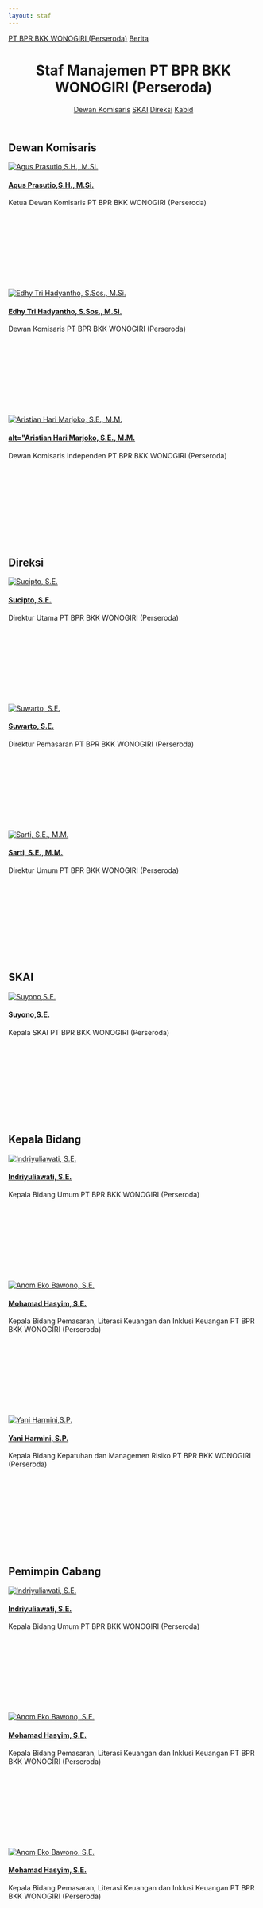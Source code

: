 ```yaml
---
layout: staf
---
```


<div class="container">
<!-- Top Navigation -->
	<div class="bprbkk-top clearfix">
		<a class="bprbkk-icon" href="/"><span>PT BPR BKK WONOGIRI (Perseroda)</span></a>
		<span class="right"><a class="bprbkk-icon" href="/news"><span>Berita</span></a></span>
	</div>
<div class="content">
	<header class="bprbkk-header">
		<h1>Staf Manajemen <span>PT BPR BKK WONOGIRI (Perseroda)</span></h1>
		<nav class="bprbkk-staff">
			<a href="#dewan-komisaris">Dewan Komisaris</a>
			<a href="#skai">SKAI</a>
			<a href="#direksi">Direksi</a>
			<a href="#kepala-bidang">Kabid</a>
		</nav>
	</header>
	<div class="dummy dummy-avatar" id="dewan-Komisaris">
	<h2>Dewan Komisaris</h2>
		<div class="tooltip tooltip-effect-1">
		<a href="#"><img src="/images/managemen/aguspras.png" alt="Agus Prasutio,S.H., M.Si."/><h4>Agus Prasutio,S.H., M.Si.</h4></a>
		<span class="tooltip-content"> Ketua Dewan Komisaris PT BPR BKK WONOGIRI (Perseroda)</span>
			<div class="tooltip-shape">		
				<svg height="165px" width="220px">
				<use xlink:href="#managemen" class="bprbkk-1" />
				</svg>
			</div>
		</div>
		<div class="tooltip tooltip-effect-2">
		<a href="#"><img src="/images/managemen/edhytri.jpg" alt="Edhy Tri Hadyantho, S.Sos., M.Si."/><h4>Edhy Tri Hadyantho, S.Sos., M.Si.</h4></a>
		<span class="tooltip-content">Dewan Komisaris PT BPR BKK WONOGIRI (Perseroda)</span>
			<div class="tooltip-shape">
				<svg height="165px" width="220px">
				<use xlink:href="#managemen-2" class="bprbkk-1" />
				</svg>
			</div>
		</div>
		<div class="tooltip tooltip-effect-2">
		<a href="#"><img src="/images/managemen/arisdekom.jpg" alt="Aristian Hari Marjoko, S.E., M.M."/><h4>alt="Aristian Hari Marjoko, S.E., M.M.</h4></a>
		<span class="tooltip-content">Dewan Komisaris Independen PT BPR BKK WONOGIRI (Perseroda)</span>
			<div class="tooltip-shape">
				<svg height="165px" width="220px">
				<use xlink:href="#managemen-2" class="bprbkk-1" />
				</svg>
			</div>
		</div>
	</div>
	<div class="dummy dummy-avatar" id="direksi">
	<h2>Direksi</h2>
		<div class="tooltip tooltip-effect-1">
		<a href="#"><img src="/images/managemen/sucipto.jpg" alt="Sucipto, S.E."/><h4>Sucipto, S.E.</h4></a>
		<span class="tooltip-content">Direktur Utama PT BPR BKK WONOGIRI (Perseroda)</span>
			<div class="tooltip-shape">
				<svg height="165px" width="220px">
				<use xlink:href="#managemen" class="bprbkk-1" />
				</svg>
			</div>
		</div>
		<div class="tooltip tooltip-effect-2">
		<a href="#"><img src="/images/managemen/suwarto.jpg" alt="Suwarto, S.E."/><h4>Suwarto, S.E.</h4></a>
		<span class="tooltip-content">Direktur Pemasaran PT BPR BKK WONOGIRI (Perseroda)</span>
			<div class="tooltip-shape">
				<svg height="165px" width="220px">
				<use xlink:href="#managemen-2" class="bprbkk-1" />
				</svg>
			</div>
		</div>
		<div class="tooltip tooltip-effect-2">
		<a href="#"><img src="/images/managemen/sarti.jpg" alt="Sarti, S.E., M.M."/><h4>Sarti, S.E., M.M.</h4></a>
		<span class="tooltip-content">Direktur Umum PT BPR BKK WONOGIRI (Perseroda)</span>
			<div class="tooltip-shape">
				<svg height="165px" width="220px">
				<use xlink:href="#managemen-2" class="bprbkk-1" />
				</svg>
			</div>
		</div>
	</div>
	<div class="dummy dummy-avatar" id="skai">
	<h2>SKAI</h2>
		<div class="tooltip tooltip-effect-2">
		<a href="#"><img src="/images/managemen/suyono.jpg" alt="Suyono,S.E."/><h4>Suyono,S.E.</h4></a>
		<span class="tooltip-content">Kepala SKAI PT BPR BKK WONOGIRI (Perseroda)</span>
			<div class="tooltip-shape">
				<svg height="165px" width="220px">
				<use xlink:href="#managemen-2" class="bprbkk-1" />
				</svg>
			</div>
		</div>
	</div>
	<div class="dummy dummy-avatar" id="kepala-bidang">
	<h2>Kepala Bidang</h2>
		<div class="tooltip tooltip-effect-1">
			<a href="#"><img src="/images/managemen/yuliaindri.jpg" alt="Indriyuliawati, S.E."/><h4>Indriyuliawati, S.E.</h4></a>
			<span class="tooltip-content">Kepala Bidang Umum PT BPR BKK WONOGIRI (Perseroda)</span>
			<div class="tooltip-shape">
				<svg height="165px" width="220px">
				<use xlink:href="#managemen" class="bprbkk-1" />
				</svg>
			</div>
		</div>
		<div class="tooltip tooltip-effect-2">
			<a href="#"><img src="/images/managemen/anom.jpg" alt="Anom Eko Bawono, S.E."/><h4>Mohamad Hasyim, S.E.</h4></a>
			<span class="tooltip-content">Kepala Bidang Pemasaran, Literasi Keuangan dan Inklusi Keuangan PT BPR BKK WONOGIRI (Perseroda)</span>
			<div class="tooltip-shape">
				<svg height="165px" width="220px">
				<use xlink:href="#managemen-2" class="bprbkk-1" />
				</svg>
			</div>
		</div>
		<div class="tooltip tooltip-effect-2">
			<a href="#"><img src="/images/managemen/yani_harmini.jpg" alt="Yani Harmini,S.P."/><h4>Yani Harmini, S.P.</h4></a>
			<span class="tooltip-content">Kepala Bidang Kepatuhan dan Managemen Risiko PT BPR BKK WONOGIRI (Perseroda)</span>
			<div class="tooltip-shape">
				<svg height="165px" width="220px">
				<use xlink:href="#managemen-2" class="bprbkk-1" />
				</svg>
			</div>
		</div>
	</div>
	<div class="dummy dummy-avatar" id="Pemimpin-Cabang">
	<h2>Pemimpin Cabang</h2>
		<div class="tooltip tooltip-effect-1">
			<a href="#"><img src="/images/managemen/yuliaidri.jpg" alt="Indriyuliawati, S.E."/><h4>Indriyuliawati, S.E.</h4></a>
			<span class="tooltip-content">Kepala Bidang Umum PT BPR BKK WONOGIRI (Perseroda)</span>
			<div class="tooltip-shape">
				<svg height="165px" width="220px">
				<use xlink:href="#managemen" class="bprbkk-1" />
				</svg>
			</div>
		</div>
	</div>	
	<div class="tooltip tooltip-effect-3">
			<a href="#"><img src="/images/managemen/anm.jpg" alt="Anom Eko Bawono, S.E."/><h4>Mohamad Hasyim, S.E.</h4></a>
			<span class="tooltip-content">Kepala Bidang Pemasaran, Literasi Keuangan dan Inklusi Keuangan PT BPR BKK WONOGIRI (Perseroda)</span>
			<div class="tooltip-shape">
				<svg height="165px" width="220px">
				<use xlink:href="#managemen-3" class="bprbkk-1" />
				</svg>
			</div>
		</div>
	</div>	
	<div class="tooltip tooltip-effect-3">
			<a href="#"><img src="/images/managemen/anom.jpg" alt="Anom Eko Bawono, S.E."/><h4>Mohamad Hasyim, S.E.</h4></a>
			<span class="tooltip-content">Kepala Bidang Pemasaran, Literasi Keuangan dan Inklusi Keuangan PT BPR BKK WONOGIRI (Perseroda)</span>
			<div class="tooltip-shape">
				<svg height="165px" width="220px">
				<use xlink:href="#managemen-3" class="bprbkk-1" />
				</svg>
			</div>
		</div>
	</div>	
	<div class="tooltip tooltip-effect-3">
			<a href="#"><img src="/images/managemen/anom.jpg" alt="Anom Eko Bawono, S.E."/><h4>Mohamad Hasyim, S.E.</h4></a>
			<span class="tooltip-content">Kepala Bidang Pemasaran, Literasi Keuangan dan Inklusi Keuangan PT BPR BKK WONOGIRI (Perseroda)</span>
			<div class="tooltip-shape">
				<svg height="165px" width="220px">
				<use xlink:href="#managemen-3" class="bprbkk-1" />
				</svg>
			</div>
		</div>
	</div>	
	<div class="tooltip tooltip-effect-3">
			<a href="#"><img src="/images/managemen/anom.jpg" alt="Anom Eko Bawono, S.E."/><h4>Mohamad Hasyim, S.E.</h4></a>
			<span class="tooltip-content">Kepala Bidang Pemasaran, Literasi Keuangan dan Inklusi Keuangan PT BPR BKK WONOGIRI (Perseroda)</span>
			<div class="tooltip-shape">
				<svg height="165px" width="220px">
				<use xlink:href="#managemen-3" class="bprbkk-1" />
				</svg>
			</div>
		</div>
	</div>	
	<div class="tooltip tooltip-effect-3">
			<a href="#"><img src="/images/managemen/anom.jpg" alt="Anom Eko Bawono, S.E."/><h4>Mohamad Hasyim, S.E.</h4></a>
			<span class="tooltip-content">Kepala Bidang Pemasaran, Literasi Keuangan dan Inklusi Keuangan PT BPR BKK WONOGIRI (Perseroda)</span>
			<div class="tooltip-shape">
				<svg height="165px" width="220px">
				<use xlink:href="#managemen-3" class="bprbkk-1" />
				</svg>
			</div>
		</div>
	</div>	
	<div class="tooltip tooltip-effect-2">
			<a href="#"><img src="/images/managemen/anom.jpg" alt="Anom Eko Bawono, S.E."/><h4>Mohamad Hasyim, S.E.</h4></a>
			<span class="tooltip-content">Kepala Bidang Pemasaran, Literasi Keuangan dan Inklusi Keuangan PT BPR BKK WONOGIRI (Perseroda)</span>
			<div class="tooltip-shape">
				<svg height="165px" width="220px">
				<use xlink:href="#managemen-2" class="bprbkk-1" />
				</svg>
			</div>
		</div>
	</div>	
	<div class="tooltip tooltip-effect-2">
			<a href="#"><img src="/images/managemen/anom.jpg" alt="Anom Eko Bawono, S.E."/><h4>Mohamad Hasyim, S.E.</h4></a>
			<span class="tooltip-content">Kepala Bidang Pemasaran, Literasi Keuangan dan Inklusi Keuangan PT BPR BKK WONOGIRI (Perseroda)</span>
			<div class="tooltip-shape">
				<svg height="165px" width="220px">
				<use xlink:href="#managemen-2" class="bprbkk-1" />
				</svg>
			</div>
		</div>
	</div>	
	<p class="info">Semua staf manajemen diatas bekerja di Kantor PT BPR BKK WONOGIRI (Perseroda).</p>
	<section class="related">
		<p>Lihat juga informasi berikut:</p>
			<a href="/about/kantor">
				<img src="/images/jaringan_kantor_300x142.jpg" />
				<h3>Jaringan Kantor PT BPR BKK WONOGIRI (Perseroda)</h3>
			</a>
			<a href="/about">
				<img src="/images/bprbkk_300x142.jpg" />
				<h3>Tentang PT BPR BKK WONOGIRI (Perseroda)</h3>
			</a>
	</section>
</div><!-- /content -->
</div><!-- /container -->


